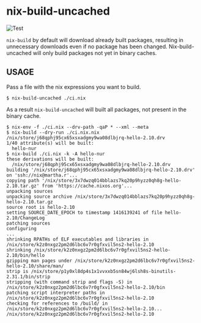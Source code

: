 # nix-build-uncached

![Test](https://github.com/Mic92/nix-build-uncached/workflows/Test/badge.svg)

`nix-build` by default will download already built packages, resulting in
unnecessary downloads even if no package has been changed.
Nix-build-uncached will only build packages not yet in binary caches.

## USAGE

Pass a file with the nix expressions you want to build.

```console
$ nix-build-uncached ./ci.nix
```

As a result `nix-build-uncached` will built all packages,
not present in the binary cache.

```
$ nix-env -f ./ci.nix --drv-path -qaP * --xml --meta
$ nix-build --dry-run ./ci.nix.nix
/nix/store/j68qphj95cx65xsxadgmy9wa08dlbjrq-hello-2.10.drv
1/40 attribute(s) will be built:
  hello-nur
$ nix-build ./ci.nix -k -A hello-nur
these derivations will be built:
  /nix/store/j68qphj95cx65xsxadgmy9wa08dlbjrq-hello-2.10.drv
building '/nix/store/j68qphj95cx65xsxadgmy9wa08dlbjrq-hello-2.10.drv' on 'ssh://nix@martha.r'...
copying path '/nix/store/3x7dwzq014bblazs7kq20p9hyzz0qh8g-hello-2.10.tar.gz' from 'https://cache.nixos.org'...
unpacking sources
unpacking source archive /nix/store/3x7dwzq014bblazs7kq20p9hyzz0qh8g-hello-2.10.tar.gz
source root is hello-2.10
setting SOURCE_DATE_EPOCH to timestamp 1416139241 of file hello-2.10/ChangeLog
patching sources
configuring
...
shrinking RPATHs of ELF executables and libraries in /nix/store/k2z0nxgz2pm2d6lbc6v7r0gfxvil5ns2-hello-2.10
shrinking /nix/store/k2z0nxgz2pm2d6lbc6v7r0gfxvil5ns2-hello-2.10/bin/hello
gzipping man pages under /nix/store/k2z0nxgz2pm2d6lbc6v7r0gfxvil5ns2-hello-2.10/share/man/
strip is /nix/store/p1y0xl8dp4s1x1vvxxb5sn84wj6lsh8s-binutils-2.31.1/bin/strip
stripping (with command strip and flags -S) in /nix/store/k2z0nxgz2pm2d6lbc6v7r0gfxvil5ns2-hello-2.10/bin
patching script interpreter paths in /nix/store/k2z0nxgz2pm2d6lbc6v7r0gfxvil5ns2-hello-2.10
checking for references to /build/ in /nix/store/k2z0nxgz2pm2d6lbc6v7r0gfxvil5ns2-hello-2.10...
/nix/store/k2z0nxgz2pm2d6lbc6v7r0gfxvil5ns2-hello-2.10
```
